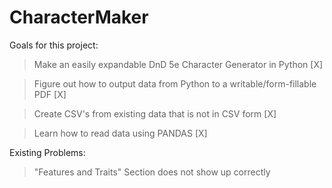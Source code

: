 # CharacterMaker
Goals for this project:
> Make an easily expandable DnD 5e Character Generator in Python [X]

> Figure out how to output data from Python to a writable/form-fillable PDF [X]

> Create CSV's from existing data that is not in CSV form [X]

> Learn how to read data using PANDAS [X]

Existing Problems:
> "Features and Traits" Section does not show up correctly
